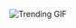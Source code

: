
<!-- GIF_SECTION -->
![Trending GIF](https://media1.giphy.com/media/v1.Y2lkPThiYjIxNzcyZzNkOWM5MjNucnBzY3V6djVjcGVrZDVqdWxqaHE5Zml1dDVtb3QxayZlcD12MV9naWZzX3NlYXJjaCZjdD1n/zOvBKUUEERdNm/giphy.gif)
<!-- END_GIF_SECTION -->

